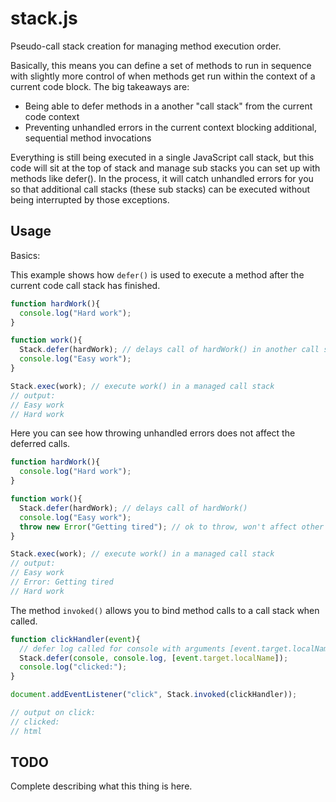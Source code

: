 stack.js
========

Pseudo-call stack creation for managing method execution order.

Basically, this means you can define a set of methods to run in sequence with slightly more control 
of when methods get run within the context of a current code block.  The big takeaways are:

- Being able to defer methods in a another "call stack" from the current code context
- Preventing unhandled errors in the current context blocking additional, sequential method invocations

Everything is still being executed in a single JavaScript call stack, but this code will sit at the top 
of stack and manage sub stacks you can set up with methods like defer(). In the process, it will catch
unhandled errors for you so that additional call stacks (these sub stacks) can be executed without being
interrupted by those exceptions.


Usage
-----

Basics:

This example shows how `defer()` is used to execute a method after the current code call stack has finished.

```javascript
function hardWork(){
  console.log("Hard work");
}

function work(){
  Stack.defer(hardWork); // delays call of hardWork() in another call stack
  console.log("Easy work");
}

Stack.exec(work); // execute work() in a managed call stack
// output:
// Easy work
// Hard work
```

Here you can see how throwing unhandled errors does not affect the deferred calls.

```javascript
function hardWork(){
  console.log("Hard work");
}

function work(){
  Stack.defer(hardWork); // delays call of hardWork()
  console.log("Easy work");
  throw new Error("Getting tired"); // ok to throw, won't affect other call stacks
}

Stack.exec(work); // execute work() in a managed call stack
// output:
// Easy work
// Error: Getting tired
// Hard work
```

The method `invoked()` allows you to bind method calls to a call stack when called.

```javascript
function clickHandler(event){
  // defer log called for console with arguments [event.target.localName]
  Stack.defer(console, console.log, [event.target.localName]); 
  console.log("clicked:");
}

document.addEventListener("click", Stack.invoked(clickHandler));

// output on click:
// clicked:
// html
```


TODO
----

Complete describing what this thing is here.
